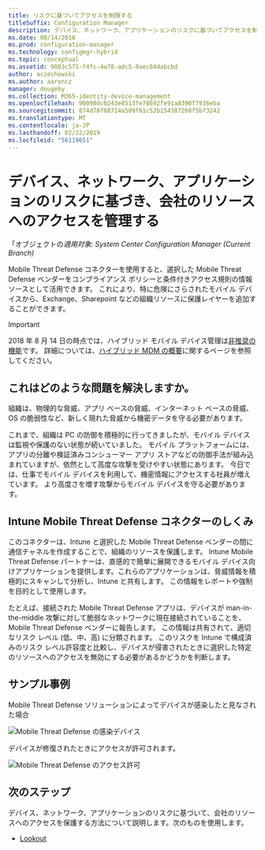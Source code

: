 ```yaml
---
title: リスクに基づいてアクセスを制限する
titleSuffix: Configuration Manager
description: デバイス、ネットワーク、アプリケーションのリスクに基づいてアクセスを制限します。
ms.date: 08/14/2018
ms.prod: configuration-manager
ms.technology: configmgr-hybrid
ms.topic: conceptual
ms.assetid: 9083c571-f4fc-4a78-adc5-8aec84dabcbd
author: aczechowski
ms.author: aaroncz
manager: dougeby
ms.collection: M365-identity-device-management
ms.openlocfilehash: 90098dc0243e8513fe78692fe91a8390f7936eba
ms.sourcegitcommit: 874d78f08714a509f61c52b154387268f5b73242
ms.translationtype: MT
ms.contentlocale: ja-JP
ms.lasthandoff: 02/12/2019
ms.locfileid: "56119651"
---
```

# <a name="manage-access-to-company-resource-based-on-device-network-and-application-risk"></a>デバイス、ネットワーク、アプリケーションのリスクに基づき、会社のリソースへのアクセスを管理する

「オブジェクトの*適用対象: System Center Configuration Manager (Current Branch)*

Mobile Threat Defense コネクターを使用すると、選択した Mobile Threat Defense ベンダーをコンプライアンス ポリシーと条件付きアクセス規則の情報ソースとして活用できます。 これにより、特に危険にさらされたモバイル デバイスから、Exchange、Sharepoint などの組織リソースに保護レイヤーを追加することができます。

> [!Important]  
> 2018 年 8 月 14 日の時点では、ハイブリッド モバイル デバイス管理は[非推奨の機能](/sccm/core/plan-design/changes/deprecated/removed-and-deprecated-cmfeatures)です。 詳細については、[ハイブリッド MDM の概要](/sccm/mdm/understand/hybrid-mobile-device-management)に関するページを参照してください。<!--Intune feature 2683117-->  



## <a name="what-problem-does-this-solve"></a>これはどのような問題を解決しますか。

組織は、物理的な脅威、アプリ ベースの脅威、インターネット ベースの脅威、OS の脆弱性など、新しく現れた脅威から機密データを守る必要があります。

これまで、組織は PC の防御を積極的に行ってきましたが、モバイル デバイスは監視や保護のない状態が続いていました。 モバイル プラットフォームには、アプリの分離や検証済みコンシューマー アプリ ストアなどの防御手法が組み込まれていますが、依然として高度な攻撃を受けやすい状態にあります。 今日では、仕事でモバイル デバイスを利用して、機密情報にアクセスする社員が増えています。 より高度さを増す攻撃からモバイル デバイスを守る必要があります。



## <a name="how-the-intune-mobile-threat-defense-connectors-work"></a>Intune Mobile Threat Defense コネクターのしくみ

このコネクターは、Intune と選択した Mobile Threat Defense ベンダーの間に通信チャネルを作成することで、組織のリソースを保護します。 Intune Mobile Threat Defense パートナーは、直感的で簡単に展開できるモバイル デバイス向けアプリケーションを提供します。これらのアプリケーションは、脅威情報を積極的にスキャンして分析し、Intune と共有します。 この情報をレポートや強制を目的として使用します。 

たとえば、接続された Mobile Threat Defense アプリは、デバイスが man-in-the-middle 攻撃に対して脆弱なネットワークに現在接続されていることを、Mobile Threat Defense ベンダーに報告します。 この情報は共有されて、適切なリスク レベル (低、中、高) に分類されます。 このリスクを Intune で構成済みのリスク レベル許容度と比較し、デバイスが侵害されたときに選択した特定のリソースへのアクセスを無効にする必要があるかどうかを判断します。



## <a name="sample-scenarios"></a>サンプル事例

Mobile Threat Defense ソリューションによってデバイスが感染したと見なされた場合

![Mobile Threat Defense の感染デバイス](../media/mtp/MTD-image-1.png)

デバイスが修復されたときにアクセスが許可されます。

![Mobile Threat Defense のアクセス許可](../media/mtp/MTD-image-2.png)



## <a name="next-steps"></a>次のステップ

デバイス、ネットワーク、アプリケーションのリスクに基づいて、会社のリソースへのアクセスを保護する方法について説明します。次のものを使用します。

- [Lookout](https://docs.microsoft.com/intune/deploy-use/lookout-mobile-threat-defense-connector)
